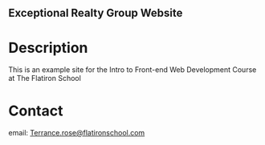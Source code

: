 Exceptional Realty Group Website
---

# Description

This is an example site for the Intro to Front-end Web Development Course at The Flatiron School

# Contact

email: Terrance.rose@flatironschool.com
